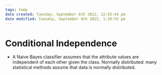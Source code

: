 ```yaml
---
tags: temp
date created: Tuesday, September 6th 2022, 12:43:44 pm
date modified: Tuesday, September 6th 2022, 1:30:55 pm
---
```


# Conditional Independence
- A Naive Bayes classifier assumes that the attribute values are independent of each other given the class. Normally distributed: many statistical methods assume that data is normally distributed.

